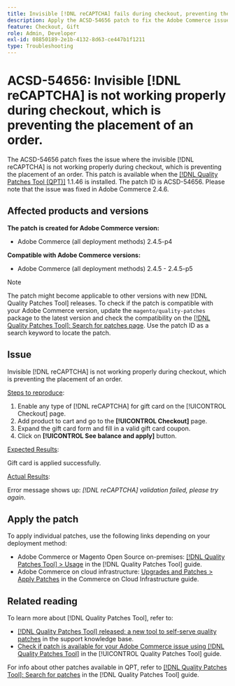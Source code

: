 ```yaml
---
title: Invisible [!DNL reCAPTCHA] fails during checkout, preventing the placement of order
description: Apply the ACSD-54656 patch to fix the Adobe Commerce issue where the invisible [!DNL reCAPTCHA] is not working properly during checkout, which is preventing the placement of an order.
feature: Checkout, Gift
role: Admin, Developer
exl-id: 08850189-2e1b-4132-8d63-ce447b1f1211
type: Troubleshooting
---
```

# ACSD-54656: Invisible [!DNL reCAPTCHA] is not working properly during checkout, which is preventing the placement of an order.

The ACSD-54656 patch fixes the issue where the invisible [!DNL reCAPTCHA] is not working properly during checkout, which is preventing the placement of an order. This patch is available when the [[!DNL Quality Patches Tool (QPT)]](https://experienceleague.adobe.com/en/docs/commerce-operations/tools/quality-patches-tool/quality-patches-tool-to-self-serve-quality-patches) 1.1.46 is installed. The patch ID is ACSD-54656. Please note that the issue was fixed in Adobe Commerce 2.4.6.

## Affected products and versions

**The patch is created for Adobe Commerce version:**

* Adobe Commerce (all deployment methods) 2.4.5-p4

**Compatible with Adobe Commerce versions:**

* Adobe Commerce (all deployment methods) 2.4.5 - 2.4.5-p5

>[!NOTE]
>
>The patch might become applicable to other versions with new [!DNL Quality Patches Tool] releases. To check if the patch is compatible with your Adobe Commerce version, update the `magento/quality-patches` package to the latest version and check the compatibility on the [[!DNL Quality Patches Tool]: Search for patches page](https://experienceleague.adobe.com/tools/commerce-quality-patches/index.html). Use the patch ID as a search keyword to locate the patch.

## Issue

Invisible [!DNL reCAPTCHA] is not working properly during checkout, which is preventing the placement of an order. 

<u>Steps to reproduce</u>:

1. Enable any type of [!DNL reCAPTCHA] for gift card on the [!UICONTROL Checkout] page.
1. Add product to cart and go to the **[!UICONTROL Checkout]** page.
1. Expand the gift card form and fill in a valid gift card coupon.
1. Click on **[!UICONTROL See balance and apply]** button.
   
<u>Expected Results</u>:

Gift card is applied successfully.

<u>Actual Results</u>:

Error message shows up: *[!DNL reCAPTCHA] validation failed, please try again*.

## Apply the patch

To apply individual patches, use the following links depending on your deployment method:

* Adobe Commerce or Magento Open Source on-premises: [[!DNL Quality Patches Tool] > Usage](/help/tools/quality-patches-tool/usage.md) in the [!DNL Quality Patches Tool] guide.
* Adobe Commerce on cloud infrastructure: [Upgrades and Patches > Apply Patches](https://experienceleague.adobe.com/docs/commerce-cloud-service/user-guide/develop/upgrade/apply-patches.html) in the Commerce on Cloud Infrastructure guide.

## Related reading

To learn more about [!DNL Quality Patches Tool], refer to:

* [[!DNL Quality Patches Tool] released: a new tool to self-serve quality patches](https://experienceleague.adobe.com/en/docs/commerce-operations/tools/quality-patches-tool/quality-patches-tool-to-self-serve-quality-patches) in the support knowledge base.
* [Check if patch is available for your Adobe Commerce issue using [!DNL Quality Patches Tool]](/help/tools/quality-patches-tool/patches-available-in-qpt/check-patch-for-magento-issue-with-magento-quality-patches.md) in the [!UICONTROL Quality Patches Tool] guide.


For info about other patches available in QPT, refer to [[!DNL Quality Patches Tool]: Search for patches](https://experienceleague.adobe.com/tools/commerce-quality-patches/index.html) in the [!DNL Quality Patches Tool] guide.
